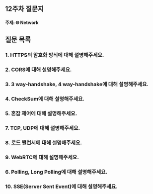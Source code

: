 ## 12주차 질문지
#### 주제: 🌐 Network

## 질문 목록
### 1. HTTPS의 암호화 방식에 대해 설명해주세요.
### 2. CORS에 대해 설명해주세요.
### 3. 3 way-handshake, 4 way-handshake에 대해 설명해주세요.
### 4. CheckSum에 대해 설명해주세요.
### 5. 혼잡 제어에 대해 설명해주세요.
### 7. TCP, UDP에 대해 설명해주세요.
### 8. 로드 밸런서에 대해 설명해주세요.
### 9. WebRTC에 대해 설명해주세요.
### 6. Polling, Long Polling에 대해 설명해주세요.
### 10. SSE(Server Sent Event)에 대해 설명해주세요.